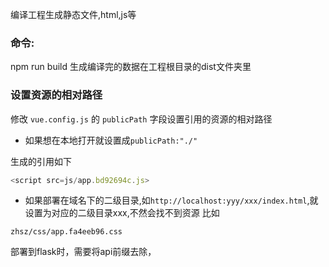 编译工程生成静态文件,html,js等

### 命令:
npm run build
生成编译完的数据在工程根目录的dist文件夹里

### 设置资源的相对路径

修改 `vue.config.js` 的 `publicPath` 字段设置引用的资源的相对路径
- 如果想在本地打开就设置成`publicPath:"./"`

生成的引用如下
```js
<script src=js/app.bd92694c.js>
```

- 如果部署在域名下的二级目录,如`http://localhost:yyy/xxx/index.html`,就设置为对应的二级目录xxx,不然会找不到资源
比如

`zhsz/css/app.fa4eeb96.css`


部署到flask时，需要将api前缀去除，